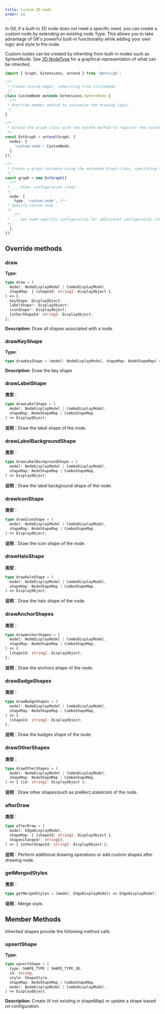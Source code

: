 ```yaml
---
title: Custom 3D node
order: 14
---
```


In G6, if a built-in 3D node does not meet a specific need, you can create a custom node by extending an existing node Type. This allows you to take advantage of G6's powerful built-in functionality while adding your own logic and style to the node.

Custom nodes can be created by inheriting from built-in nodes such as SphereNode. See [3D NodeType](/manual/customize/extension-cats#1-%E8%8A%82%E7%82%B9%E7%B1%BB%E5%9E%8Bnodes) for a graphical representation of what can be inherited.

```ts
import { Graph, Extensions, extend } from '@antv/g6';

/**
 * Create custom edges, inheriting from CircleNode
 */
class CustomNode extends Extensions.SphereNode {
  /**
 * Override member method to customize the drawing logic.
 */
}

/**
 * Extend the Graph class with the extend method to register the custom edge.
 */
const ExtGraph = extend(Graph, {
  nodes: {
    'custom-node': CustomNode,
  },
});

/**
 * Create a graph instance using the extended Graph class, specifying the nodeType as a custom node
 */
const graph = new ExtGraph({
  /**
 * ... Other configuration items
 */
  node: {
    type: 'custom-node', /**
 * Specify custom node
 */
    /**
 * ... See node-specific configuration for additional configuration items
 */
  },
});
```

## Override methods

### draw

**Type**:

```ts
type draw = (
  model: NodeDisplayModel | ComboDisplayModel,
  shapeMap: { [shapeId: string]: DisplayObject },
) => {
  keyShape: DisplayObject;
  labelShape?: DisplayObject;
  iconShape?: DisplayObject;
  [otherShapeId: string]: DisplayObject;
};
```

**Description**: Draw all shapes associated with a node.

### drawKeyShape

**Type**:

```ts
type drawKeyShape = (model: NodeDisplayModel, shapeMap: NodeShapeMap) => DisplayObject;
```

**Description**: Draw the key shape

### drawLabelShape

**类型**：

```ts
type drawLabelShape = (
  model: NodeDisplayModel | ComboDisplayModel,
  shapeMap: NodeShapeMap | ComboShapeMap,
) => DisplayObject;
```

**说明**：Draw the label shape of the node.

### drawLabelBackgroundShape

**类型**：

```ts
type drawLabelBackgroundShape = (
  model: NodeDisplayModel | ComboDisplayModel,
  shapeMap: NodeShapeMap | ComboShapeMap,
) => DisplayObject;
```

**说明**：Draw the label background shape of the node.

### drawIconShape

**类型**：

```ts
type drawIconShape = (
  model: NodeDisplayModel | ComboDisplayModel,
  shapeMap: NodeShapeMap | ComboShapeMap,
) => DisplayObject;
```

**说明**：Draw the icon shape of the node.

### drawHaloShape

**类型**：

```ts
type drawHaloShape = (
  model: NodeDisplayModel | ComboDisplayModel,
  shapeMap: NodeShapeMap | ComboShapeMap,
) => DisplayObject;
```

**说明**：Draw the halo shape of the node.

### drawAnchorShapes

**类型**：

```ts
type drawAnchorShapes = (
  model: NodeDisplayModel | ComboDisplayModel,
  shapeMap: NodeShapeMap | ComboShapeMap,
) => {
  [shapeId: string]: DisplayObject;
};
```

**说明**：Draw the anchors shape of the node.

### drawBadgeShapes

**类型**：

```ts
type drawBadgeShapes = (
  model: NodeDisplayModel | ComboDisplayModel,
  shapeMap: NodeShapeMap | ComboShapeMap,
) => {
  [shapeId: string]: DisplayObject;
};
```

**说明**：Draw the badges shape of the node.

### drawOtherShapes

**类型**：

```ts
type drawOtherShapes = (
  model: NodeDisplayModel | ComboDisplayModel,
  shapeMap: NodeShapeMap | ComboShapeMap,
) => { [id: string]: DisplayObject };
```

**说明**：Draw other shapes(such as preRect,stateIcon) of the node.

### afterDraw

**类型**：

```ts
type afterDraw = (
  model: EdgeDisplayModel,
  shapeMap: { [shapeId: string]: DisplayObject },
  shapesChanged?: string[],
) => { [otherShapeId: string]: DisplayObject };
```

**说明**：Perform additional drawing operations or add custom shapes after drawing node.

### getMergedStyles

**类型**：

```ts
type getMergedStyles = (model: EdgeDisplayModel) => EdgeDisplayModel;
```

**说明**：Merge style.

## Member Methods

Inherited shapes provide the following method calls

### upsertShape

**Type**:

```ts
type upsertShape = (
  type: SHAPE_TYPE | SHAPE_TYPE_3D,
  id: string,
  style: ShapeStyle,
  shapeMap: NodeShapeMap | ComboShapeMap,
  model: NodeDisplayModel | ComboDisplayModel,
) => DisplayObject;
```

**Description**: Create (if not existing in shapeMap) or update a shape based on configuration.
